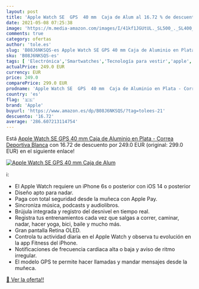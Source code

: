 ```yaml
---
layout: post
title: 'Apple Watch SE  GPS  40 mm  Caja de Alum al 16.72 % de descuento'
date: 2021-05-08 07:25:38
image: 'https://m.media-amazon.com/images/I/41kf1JGUtUL._SL500_._SL400_.jpg'
comments: true
category: ofertas
author: 'tole.es'
slug: 'B08J6NKSQS-es Apple Watch SE GPS 40 mm Caja de Aluminio en Plata -...'
sku: 'B08J6NKSQS-es'
tags: [ 'Electrónica','Smartwatches','Tecnología para vestir','apple', ]
actualPrice: 249.0 EUR
currency: EUR
price: 249.0
comparePrice: 299.0 EUR
prodname: 'Apple Watch SE  GPS  40 mm  Caja de Aluminio en Plata - Correa Deportiva Blanca'
country: 'es'
flag: '🇪🇸'
brand: 'Apple'
buyurl: 'https://www.amazon.es/dp/B08J6NKSQS/?tag=tolees-21'
descuento: '16.72'
average: '286.607213114754'
---
```


Está [Apple Watch SE  GPS  40 mm  Caja de Aluminio en Plata - Correa Deportiva Blanca](https://www.amazon.es/dp/B08J6NKSQS/?tag=tolees-21) con 16.72 de descuento por 249.0 EUR (original: 299.0 EUR) en el siguiente enlace!

[![Apple Watch SE  GPS  40 mm  Caja de Alum](https://m.media-amazon.com/images/I/41kf1JGUtUL._SL500_._SL400_.jpg)](https://www.amazon.es/dp/B08J6NKSQS/?tag=tolees-21)

ℹ️:

- El Apple Watch requiere un iPhone 6s o posterior con iOS 14 o posterior
- Diseño apto para nadar.
- Paga con total seguridad desde la muñeca con Apple Pay.
- Sincroniza música, podcasts y audiolibros.
- Brújula integrada y registro del desnivel en tiempo real.
- Registra tus entrenamientos cada vez que salgas a correr, caminar, nadar, hacer yoga, bici, baile y mucho más.
- Gran pantalla Retina OLED.
- Controla tu actividad diaria en el Apple Watch y observa tu evolución en la app Fitness del iPhone.
- Notificaciones de frecuencia cardiaca alta o baja y aviso de ritmo irregular.
- El modelo GPS te permite hacer llamadas y mandar mensajes desde la muñeca.

[🛒 Ver la oferta!!](https://www.amazon.es/dp/B08J6NKSQS/?tag=tolees-21)
